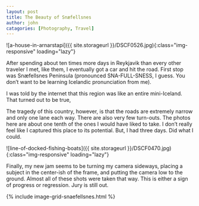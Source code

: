 ```yaml
---
layout: post
title: The Beauty of Snæfellsnes
author: john
catagories: [Photography, Travel]
---
```



![a-house-in-arnarstapi]({{ site.storageurl }}/DSCF0526.jpg){:class="img-responsive" loading="lazy"}

After spending about ten times more days in Reykjavik than every other traveler I met, like them, I eventually got a car and hit the road. First stop was Snæfellsnes Peninsula (pronounced SNA-FULL-SNESS, I guess. You don’t want to be learning Icelandic pronunciation from me).

I was told by the internet that this region was like an entire mini-Iceland. That turned out to be true,

The tragedy of this country, however, is that the roads are extremely narrow and only one lane each way. There are also very few turn-outs. The photos here are about one tenth of the ones I would have liked to take. I don’t really feel like I captured this place to its potential. But, I had three days. Did what I could.

![line-of-docked-fishing-boats]({{ site.storageurl }}/DSCF0470.jpg){:class="img-responsive" loading="lazy"}

Finally, my new jam seems to be turning my camera sideways, placing a subject in the center-ish of the frame, and putting the camera low to the ground. Almost all of these shots were taken that way. This is either a sign of progress or regression. Jury is still out.

{% include image-grid-snaefellsnes.html %}



